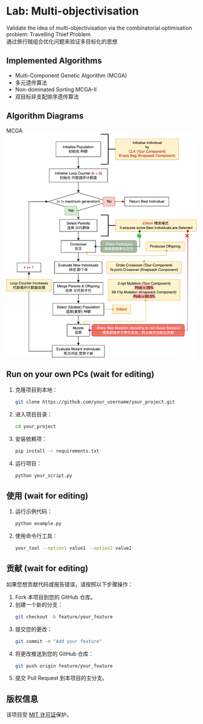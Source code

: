 # Lab: Multi-objectivisation

Validate the idea of multi-objectivisation via the combinatorial optimisation problem: Travelling Thief Problem  
通过旅行贼组合优化问题来验证多目标化的思想

## Implemented Algorithms

- Multi-Component Genetic Algorithm (MCGA)
- 多元遗传算法
- Non-dominated Sorting MCGA-II
- 双目标非支配排序遗传算法

## Algorithm Diagrams

MCGA
![Algorithm Flowchart](image/MCGA.png)

## Run on your own PCs (wait for editing)

1. 克隆项目到本地：
    ```bash
    git clone https://github.com/your_username/your_project.git
    ```

2. 进入项目目录：
    ```bash
    cd your_project
    ```

3. 安装依赖项：
    ```bash
    pip install -r requirements.txt
    ```

4. 运行项目：
    ```bash
    python your_script.py
    ```

## 使用 (wait for editing)

1. 运行示例代码：
    ```bash
    python example.py
    ```

2. 使用命令行工具：
    ```bash
    your_tool --option1 value1 --option2 value2
    ```

## 贡献 (wait for editing)

如果您想贡献代码或报告错误，请按照以下步骤操作：

1. Fork 本项目到您的 GitHub 仓库。
2. 创建一个新的分支：
    ```bash
    git checkout -b feature/your_feature
    ```
3. 提交您的更改：
    ```bash
    git commit -m "Add your feature"
    ```
4. 将更改推送到您的 GitHub 仓库：
    ```bash
    git push origin feature/your_feature
    ```
5. 提交 Pull Request 到本项目的主分支。

## 版权信息

该项目受 [MIT 许可证](LICENSE)保护。